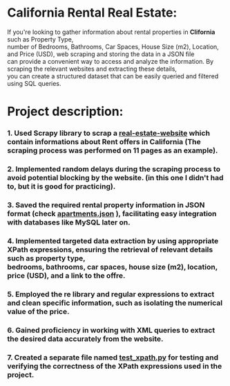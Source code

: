 # California Rental Real Estate:

If you're looking to gather information about rental properties in __Clifornia__ such as Property Type, <br>
number of Bedrooms, Bathrooms, Car Spaces, House Size (m2), Location, and Price (USD), web scraping and storing the data in a JSON file <br>
can provide a convenient way to access and analyze the information. By scraping the relevant websites and extracting these details, <br>
you can create a structured dataset that can be easily queried and filtered using SQL queries.

# Project description:
### 1. Used __Scrapy__ library to scrap a [real-estate-website](https://www.realestate.com.au/international/us/los-angeles-ca/rent/) which contain informations about __Rent offers__ in California (The scraping process was performed on 11 pages as an example).
### 2. Implemented random delays during the scraping process to avoid potential blocking by the website. (in this one I didn't had to, but it is good for practicing).
### 3. Saved the required rental property information in __JSON__ format (check [apartments.json](https://github.com/ilyesBoukraa/ca_rental_apartments/blob/master/apartments.json) ), facilitating easy integration with databases like MySQL later on.
### 4. Implemented targeted data extraction by using appropriate XPath expressions, ensuring the retrieval of relevant details such as property type, <br> bedrooms, bathrooms, car spaces, house size (m2), location, price (USD), and a link to the offre.
### 5. Employed the __re__ library and __regular expressions__ to extract and clean specific information, such as isolating the numerical value of the price.
### 6. Gained proficiency in working with XML queries to extract the desired data accurately from the website.
### 7. Created a separate file named [test_xpath.py](https://github.com/ilyesBoukraa/ca_rental_apartments/blob/master/test_xpath.py) for testing and verifying the correctness of the XPath expressions used in the project.
